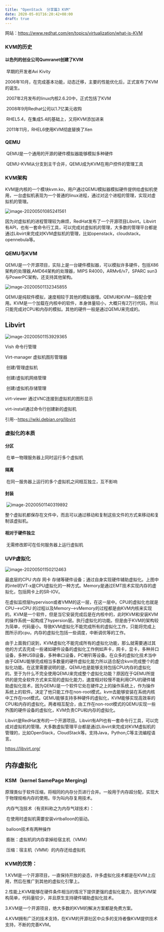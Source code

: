 ```yaml
---
title: "OpenStack  分享篇3 KVM"
date: 2020-05-01T16:20:42+08:00
draft: true
---
```


网站：https://www.redhat.com/en/topics/virtualization/what-is-KVM

### KVM的历史

#### 以色列的创业公司Qumranet创建了KVM

​	早期的开发者Avi Kivity

​	2006年10月，在完成基本功能，动态迁移，主要的性能优化后，正式宣布了KVM的诞生。

​	2007年2月发布的linux内核2.6.20中，正式包括了KVM

​	2008年9月Redhat公司以1.7亿美元收购

​	RHEL5.4，在集成5.4的基础上，又将KVM添加进来

​	2011年11月，RHEL6使用KVM彻底替换了Xen

### QEMU

​	QEMU是一个通用的开源的硬件模拟器能够模拟多种硬件

​	QEMU-KVM从分支到主干合并，QEMU成为KVM在用户控件的管理工具

### KVM架构

KVM是内核的一个模块kvm.ko，用户通过QEMU模拟器模拟硬件提供给虚拟机使用，一台虚拟机表现为一个普通的linux进程，通过对这个进程的管理，实现对虚拟机的管理。

![image-20200501085241561](https://gitee.com/hanstack/hanstack_image/raw/master/image/image-20200501085241561.png)

因为对虚拟机的进程管理较为麻烦，RedHat发布了一个开源项目Libvirt。Libvirt有API，也有一套命令行工具，可以完成对虚拟机的管理，大多数的管理平台都是通过Libvirt来完成对KVM虚拟机的管理，比如openstack，cloudstack，opennebula等。

### QEMU与KVM

QEMU是一个开源项目，实际上是一台硬件模拟器，可以模拟许多硬件，包括X86架构的处理器,AMD64架构的处理器，MIPS R4000，ARMv6/v7，SPARC sun3与PowerPC架构，还支持其他架构。

![image-20200501132345855](https://gitee.com/hanstack/hanstack_image/raw/master/image/image-20200501132345855.png)

QEMU是纯软件模拟，速度相较于其他的模拟器慢。QEMU和KVM一般配合使用。KVM是一个加载在内核中的软件，本身体量较小，大概只有2万行代码，所以只能完成对CPU和内存的模拟。其他的硬件一般是通过QEMU来完成的。

## Libvirt

![image-20200501153929365](https://gitee.com/hanstack/hanstack_image/raw/master/image/image-20200501153929365.png)

Vish 命令行管理

Virt-manager 虚拟机图形管理器

​	创建/管理虚拟机

​	创建/虚拟机网络管理

​	创建/虚拟机存储管理

virt-viewer 通过VNC连接到虚拟机的图形显示

virt-install通过命令行创建新的虚拟机



引用--https://wiki.debian.org/libvirt



### 虚拟化的本质

#### 	分区

​		在单一物理服务器上同时运行多个虚拟机

#### 	隔离

​		在同一服务器上运行的多个虚拟机之间相互独立，互不影响

#### 	封装

​		![image-20200501140319892](https://gitee.com/hanstack/hanstack_image/raw/master/image/image-20200501140319892.png)

​		整个虚拟机都保存在文件中，而且可以通过移动和复制这些文件的方式来移动和复制该虚拟机。

#### 	相对于硬件独立

​		无需修改即可在任何服务器上运行虚拟机

### UVP虚拟化

![image-20200501150212463](https://gitee.com/hanstack/hanstack_image/raw/master/image/image-20200501150212463.png)

最底层的CPU 内存 网卡 存储等硬件设备；通过自身实现硬件辅助虚拟化。上图中的intel的VT-x是CPU虚拟化的一种方式。Memory是通过EMT技术实现内存的虚拟化，包括网卡上的SR-IOV。

在虚拟监控层hypervison或者VMM的这一层，在这一层中。CPU的虚拟化也就是CPU-->vCPU 的过程以及Memory-->vMemory的过程都是由KVM内核来实现的。KVM是一个软件，但是当它安装完成后是在内核中的，此时KVM和安装KVM的操作系统一起构成了hypersion层。执行虚拟化的功能。但是由于KVM的架构较为简单，代码量小。导致KVM虚拟化不能完成所有的虚拟化工作，只能将完成上图所示的cpu，内存的虚拟化包括一些调度，中断调优等的工作。

由于上面我们说到，KVM虚拟化不能完成所有的虚拟化功能，那么就需要通过其他的方式去完成一些诸如硬件设备的虚拟化工作例如声卡，网卡，显卡，多种并口设备，多种USB设备，多种串口设备，PC喇叭等设备。在众多的虚拟化技术当中由于QEMU能够完成相当多数量的硬件虚拟化能力所以适合配合kvm完成整个的虚拟化功能。在这里需要说明的是，QEMU也是能够支持包括CPU内存的虚拟化的。至于为什么不完全使用QEMU来完成整个虚拟化功能？原因在于QEMU所提供的是完全软件方式来实现的虚拟化能力，速度相对较慢不能利用CPU的硬件辅助虚拟化技术，因为QEMU是一个软件它处在硬件之上的操作系统上，作为操作系统上的软件。决定了他只能工作在non-root模式。kvm去能够安装在系统内核中工作在root模式。QEMU能够支持多种硬件的虚拟化，KVM能够实现高效率的CPU和内存的虚拟化。两者相互配合，由工作在non-root模式的QEMU实现一些外围的硬件设备的虚拟化，KVM负责CPU和内存的虚拟化。

Libvirt是RedHat发布的一个开源项目。Libvirt有API也有一套命令行工具，可以完成对虚拟机的管理。大多数虚拟管理平台都是通过Libvirt来完成对KVM虚拟机的管理的，比如OpenStack，CloudStack等。支持Java，Python,C等主流编程语言。

https://libvirt.org/



## 内存虚拟化

### 	KSM（kernel SamePage Merging)

​		原理类似于软件压缩，将相同的内存分页进行合并。一般用于内存超分配，实现大于物理规格内存的使用。华为叫内存复用技术。

​	内存气泡技术（有资料称之为内存气球技术）：

​	在使用时虚拟机需要安装virtballoon的驱动。

​	balloon技术有两种操作

​		膨胀：虚拟机的内存拿掉给宿主机（VMM）

​		压缩：宿主机（VMM）的内存还给虚拟机

### KVM的优势：

1.KVM是一个开源项目，一直保持开放的姿态，许多虚拟化技术都是在KVM上应用，然后在推广到其他的虚拟化引擎上。

2.性能上KVM能够在硬件条件相当的情况下提供更强的虚拟化能力，因为KVM架构简单，代码量较少，并且原生支持硬件辅助虚拟化技术。

3.KVM是一个开源项目，绝大多数的KVM的解决方案都是免费方案。

4.KVM拥有广泛的技术支持，在KVM的开源社区中众多的支持者像KVM提供技术支持，不断的完善KVM。

